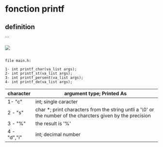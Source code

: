 # fonction printf

<h2>definition</h2>
```

<img src ="https://upload.wikimedia.org/wikipedia/commons/thumb/2/2c/Printf.svg/563px-Printf.svg.png"/></h2>
```
```
```
file main.h:

1- int printf_char(va_list args);
2- int printf_st(va_list args);
3- int printf_persent(va_list args);
4- int printf_de(va_list args);
```

<table>
    <thead>
        <tr>
            <th>character</th>
            <th>argument type; Printed As</th>
        </th>
    </thead>
    <tbody>
        <tr>
            <td>1- "c"</td>
            <td>int; single caracter</td>
        </tr>
        <tr>
            <td>2 - "s"</td>
            <td>char *; print characters from the string untli a  '\0' or the number of the charcters given by the precision</td>
        </tr>
        <tr>
            <td>3 - "%"</td>
            <td>the result is '%'</td>
        </tr>
            <tr>
            <td>4 - "d","i"</td>
            <td>int; decimal number</tr>
        <tr>

